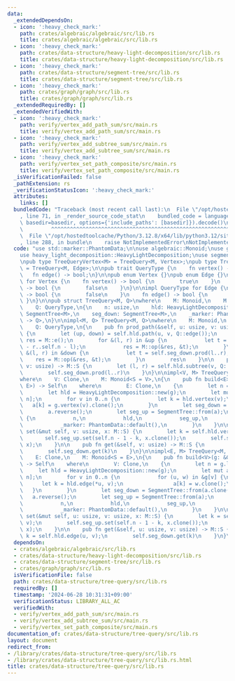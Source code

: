 ```yaml
---
data:
  _extendedDependsOn:
  - icon: ':heavy_check_mark:'
    path: crates/algebraic/algebraic/src/lib.rs
    title: crates/algebraic/algebraic/src/lib.rs
  - icon: ':heavy_check_mark:'
    path: crates/data-structure/heavy-light-decomposition/src/lib.rs
    title: crates/data-structure/heavy-light-decomposition/src/lib.rs
  - icon: ':heavy_check_mark:'
    path: crates/data-structure/segment-tree/src/lib.rs
    title: crates/data-structure/segment-tree/src/lib.rs
  - icon: ':heavy_check_mark:'
    path: crates/graph/graph/src/lib.rs
    title: crates/graph/graph/src/lib.rs
  _extendedRequiredBy: []
  _extendedVerifiedWith:
  - icon: ':heavy_check_mark:'
    path: verify/vertex_add_path_sum/src/main.rs
    title: verify/vertex_add_path_sum/src/main.rs
  - icon: ':heavy_check_mark:'
    path: verify/vertex_add_subtree_sum/src/main.rs
    title: verify/vertex_add_subtree_sum/src/main.rs
  - icon: ':heavy_check_mark:'
    path: verify/vertex_set_path_composite/src/main.rs
    title: verify/vertex_set_path_composite/src/main.rs
  _isVerificationFailed: false
  _pathExtension: rs
  _verificationStatusIcon: ':heavy_check_mark:'
  attributes:
    links: []
  bundledCode: "Traceback (most recent call last):\n  File \"/opt/hostedtoolcache/Python/3.12.8/x64/lib/python3.12/site-packages/onlinejudge_verify/documentation/build.py\"\
    , line 71, in _render_source_code_stat\n    bundled_code = language.bundle(stat.path,\
    \ basedir=basedir, options={'include_paths': [basedir]}).decode()\n          \
    \         ^^^^^^^^^^^^^^^^^^^^^^^^^^^^^^^^^^^^^^^^^^^^^^^^^^^^^^^^^^^^^^^^^^^^^^^^^^^^^^^^^\n\
    \  File \"/opt/hostedtoolcache/Python/3.12.8/x64/lib/python3.12/site-packages/onlinejudge_verify/languages/rust.py\"\
    , line 288, in bundle\n    raise NotImplementedError\nNotImplementedError\n"
  code: "use std::marker::PhantomData;\n\nuse algebraic::Monoid;\nuse graph::Graph;\n\
    use heavy_light_decomposition::HeavyLightDecomposition;\nuse segment_tree::SegmentTree;\n\
    \npub type TreeQueryVertex<M> = TreeQuery<M, Vertex>;\npub type TreeQueryEdge<M>\
    \ = TreeQuery<M, Edge>;\n\npub trait QueryType {\n    fn vertex() -> bool;\n \
    \   fn edge() -> bool;\n}\n\npub enum Vertex {}\npub enum Edge {}\n\nimpl QueryType\
    \ for Vertex {\n    fn vertex() -> bool {\n        true\n    }\n    fn edge()\
    \ -> bool {\n        false\n    }\n}\n\nimpl QueryType for Edge {\n    fn vertex()\
    \ -> bool {\n        false\n    }\n    fn edge() -> bool {\n        true\n   \
    \ }\n}\n\npub struct TreeQuery<M, Q>\nwhere\n    M: Monoid,\n    M::S: Clone,\n\
    \    Q: QueryType,\n{\n    n: usize,\n    hld: HeavyLightDecomposition,\n    seg_up:\
    \ SegmentTree<M>,\n    seg_down: SegmentTree<M>,\n    _marker: PhantomData<fn()\
    \ -> Q>,\n}\n\nimpl<M, Q> TreeQuery<M, Q>\nwhere\n    M: Monoid,\n    M::S: Clone,\n\
    \    Q: QueryType,\n{\n    pub fn prod_path(&self, u: usize, v: usize) -> M::S\
    \ {\n        let (up, down) = self.hld.path(u, v, Q::edge());\n        let mut\
    \ res = M::e();\n        for &(l, r) in &up {\n            let t = self.seg_up.prod(self.n\
    \ - r..self.n - l);\n            res = M::op(&res, &t);\n        }\n        for\
    \ &(l, r) in &down {\n            let t = self.seg_down.prod(l..r);\n        \
    \    res = M::op(&res, &t);\n        }\n        res\n    }\n\n    pub fn prod_subtree(&self,\
    \ v: usize) -> M::S {\n        let (l, r) = self.hld.subtree(v, Q::edge());\n\
    \        self.seg_down.prod(l..r)\n    }\n}\n\nimpl<V, M> TreeQuery<M, Vertex>\n\
    where\n    V: Clone,\n    M: Monoid<S = V>,\n{\n    pub fn build<E>(g: &Graph<V,\
    \ E>) -> Self\n    where\n        E: Clone,\n    {\n        let n = g.len();\n\
    \        let hld = HeavyLightDecomposition::new(g);\n        let mut a = vec![M::e();\
    \ n];\n        for v in 0..n {\n            let k = hld.vertex(v);\n         \
    \   a[k] = g.vertex(v).clone();\n        }\n        let seg_down = SegmentTree::from(a.clone());\n\
    \        a.reverse();\n        let seg_up = SegmentTree::from(a);\n        Self\
    \ {\n            n,\n            hld,\n            seg_up,\n            seg_down,\n\
    \            _marker: PhantomData::default(),\n        }\n    }\n\n    pub fn\
    \ set(&mut self, v: usize, x: M::S) {\n        let k = self.hld.vertex(v);\n \
    \       self.seg_up.set(self.n - 1 - k, x.clone());\n        self.seg_down.set(k,\
    \ x);\n    }\n\n    pub fn get(&self, v: usize) -> M::S {\n        let k = self.hld.vertex(v);\n\
    \        self.seg_down.get(k)\n    }\n}\n\nimpl<E, M> TreeQuery<M, Edge>\nwhere\n\
    \    E: Clone,\n    M: Monoid<S = E>,\n{\n    pub fn build<V>(g: &Graph<V, E>)\
    \ -> Self\n    where\n        V: Clone,\n    {\n        let n = g.len();\n   \
    \     let hld = HeavyLightDecomposition::new(g);\n        let mut a = vec![M::e();\
    \ n];\n        for v in 0..n {\n            for (u, w) in &g[v] {\n          \
    \      let k = hld.edge(*u, v);\n                a[k] = w.clone();\n         \
    \   }\n        }\n        let seg_down = SegmentTree::from(a.clone());\n     \
    \   a.reverse();\n        let seg_up = SegmentTree::from(a);\n        Self {\n\
    \            n,\n            hld,\n            seg_up,\n            seg_down,\n\
    \            _marker: PhantomData::default(),\n        }\n    }\n\n    pub fn\
    \ set(&mut self, u: usize, v: usize, x: M::S) {\n        let k = self.hld.edge(u,\
    \ v);\n        self.seg_up.set(self.n - 1 - k, x.clone());\n        self.seg_down.set(k,\
    \ x);\n    }\n\n    pub fn get(&self, u: usize, v: usize) -> M::S {\n        let\
    \ k = self.hld.edge(u, v);\n        self.seg_down.get(k)\n    }\n}\n"
  dependsOn:
  - crates/algebraic/algebraic/src/lib.rs
  - crates/data-structure/heavy-light-decomposition/src/lib.rs
  - crates/data-structure/segment-tree/src/lib.rs
  - crates/graph/graph/src/lib.rs
  isVerificationFile: false
  path: crates/data-structure/tree-query/src/lib.rs
  requiredBy: []
  timestamp: '2024-06-28 10:31:31+09:00'
  verificationStatus: LIBRARY_ALL_AC
  verifiedWith:
  - verify/vertex_add_path_sum/src/main.rs
  - verify/vertex_add_subtree_sum/src/main.rs
  - verify/vertex_set_path_composite/src/main.rs
documentation_of: crates/data-structure/tree-query/src/lib.rs
layout: document
redirect_from:
- /library/crates/data-structure/tree-query/src/lib.rs
- /library/crates/data-structure/tree-query/src/lib.rs.html
title: crates/data-structure/tree-query/src/lib.rs
---
```

